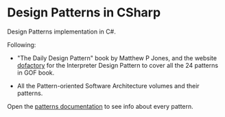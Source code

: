 # Design Patterns in CSharp

Design Patterns implementation in C#.

Following:
- "The Daily Design Pattern" book by Matthew P Jones, and the website [dofactory](https://www.dofactory.com/net/interpreter-design-pattern) for the Interpreter Design Pattern to cover all the 24 patterns in GOF book.

- All the Pattern-oriented Software Architecture volumes and their patterns.

Open the [patterns documentation](/PatternsDocumentation/summary.md) to see info about every pattern.
